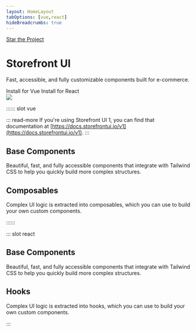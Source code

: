 ```yaml
---
layout: HomeLayout
tabOptions: [vue,react]
hideBreadcrumbs: true
---
```


<div class="grid grid-cols-2 custom-block mt-16 gap-8">
  <div class="col-span-2 lg:col-span-1 flex justify-center flex-col order-2 lg:order-1">
    <div class="flex flex-wrap mb-2">
        <a class="github-button" href="https://github.com/vuestorefront/storefront-ui" data-icon="octicon-star" data-size="large" data-show-count="true" aria-label="Star buttons/github-buttons on GitHub">Star the Project</a>
    </div>
    <h1 class="text-5xl font-extrabold mt-4">Storefront UI</h1>
    <p class="text-xl mt-4">Fast, accessible, and fully customizable components built for e-commerce.</p>
    <div class="mt-8 flex items-center">
      <RouterLink to="/vue/getting-started.html" class=" px-4  py-2 rounded-lg  font-medium bg-green text-white  flex items-center filter hover:brightness-110 transition-all">
        Install for Vue
        <iconify-icon icon="mingcute:arrow-right-fill" height="14px" class="ml-2"/>
      </RouterLink>
      <RouterLink to="/react/getting-started.html" class=" px-4  py-2 rounded-lg  font-medium bg-react ml-2 text-black text-opacity-80 flex items-center filter hover:brightness-110 transition-all">
        Install for React
        <iconify-icon icon="mingcute:arrow-right-fill" height="14px" class="ml-1"/>
      </RouterLink>
    </div>
  </div>
  <div class="col-span-2 lg:col-span-1 order-1 lg:order-2">
    <img src='./assets/sfui-hero.png' class='mx-auto max-w-xs sm:max-w-md'/>
  </div>
</div>

:::::: slot vue

::: read-more
If you're using Storefront UI 1, you can find that documentation at [https://docs.storefrontui.io/v1](https://docs.storefrontui.io/v1).
:::

## Base Components

Beautiful, fast, and fully accessible components that integrate with Tailwind CSS to help you quickly build more complex structures.

<ComponentList framework="vue" type="components" hide-description />

## Composables

Complex UI logic is extracted into composables, which you can use to build your own custom components.

<ComponentList framework="vue" type="hooks" hide-thumbnail  />


::::::

::: slot react

## Base Components

Beautiful, fast, and fully accessible components that integrate with Tailwind CSS to help you quickly build more complex structures.

<ComponentList framework="react" type="components" hide-description />

## Hooks

Complex UI logic is extracted into hooks, which you can use to build your own custom components.

<ComponentList framework="react" type="hooks" hide-thumbnail/>

:::
